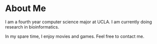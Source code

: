 # About Me 

I am a fourth year computer science major at UCLA. I am currently doing research in bioinformatics.

In my spare time, I enjoy movies and games. 
Feel free to contact me.
